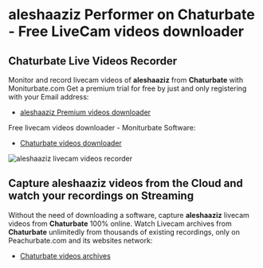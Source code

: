# aleshaaziz Performer on Chaturbate - Free LiveCam videos downloader

## Chaturbate Live Videos Recorder

Monitor and record livecam videos of **aleshaaziz** from **Chaturbate** with Moniturbate.com
Get a premium trial for free by just and only registering with your Email address:
* [aleshaaziz Premium videos downloader](https://moniturbate.com/request-demo-licence-key.html)

Free livecam videos downloader - Moniturbate Software:
* [Chaturbate videos downloader](https://moniturbate.com/moniturbate-download-software.html)

![aleshaaziz livecam videos recorder](https://peachurnet.com/templates/moniturbate-software.png)


## Capture aleshaaziz videos from the Cloud and watch your recordings on Streaming

Without the need of downloading a software, capture **aleshaaziz** livecam videos from **Chaturbate** 100% online.
Watch Livecam archives from **Chaturbate** unlimitedly from thousands of existing recordings, only on Peachurbate.com and its websites network:
* [Chaturbate videos archives](https://peachurnet.com/)
